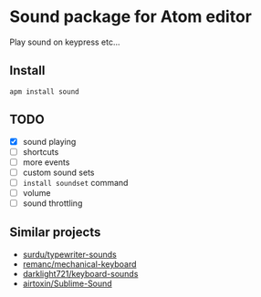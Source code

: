 # Sound package for Atom editor

Play sound on keypress etc...

## Install

`apm install sound`

## TODO

+ [x] sound playing
+ [ ] shortcuts
+ [ ] more events
+ [ ] custom sound sets
+ [ ] `install soundset` command
+ [ ] volume
+ [ ] sound throttling

## Similar projects

+ [surdu/typewriter-sounds](https://github.com/surdu/typewriter-sounds)
+ [remanc/mechanical-keyboard](https://github.com/remanc/mechanical-keyboard)
+ [darklight721/keyboard-sounds](https://github.com/darklight721/keyboard-sounds)
+ [airtoxin/Sublime-Sound](https://github.com/airtoxin/Sublime-Sound)
